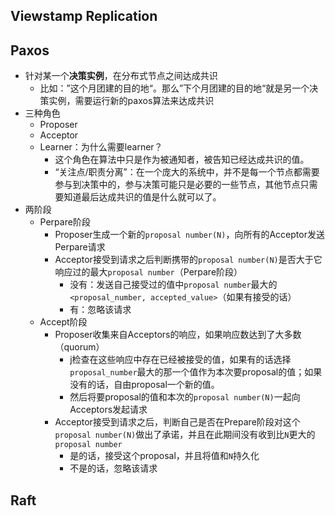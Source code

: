 
## Viewstamp Replication



## Paxos

- 针对某一个**决策实例**，在分布式节点之间达成共识
	- 比如：”这个月团建的目的地“。那么”下个月团建的目的地“就是另一个决策实例，需要运行新的paxos算法来达成共识
- 三种角色
	- Proposer
	- Acceptor
	- Learner：为什么需要learner？
		- 这个角色在算法中只是作为被通知者，被告知已经达成共识的值。
		- “关注点/职责分离”：在一个庞大的系统中，并不是每一个节点都需要参与到决策中的，参与决策可能只是必要的一些节点，其他节点只需要知道最后达成共识的值是什么就可以了。
- 两阶段
	- Perpare阶段
		- Proposer生成一个新的`proposal number(N)`，向所有的Acceptor发送Perpare请求
		- Acceptor接受到请求之后判断携带的`proposal number(N)`是否大于它响应过的最大`proposal number`（Perpare阶段）
			- 没有：发送自己接受过的值中`proposal number`最大的`<proposal_number, accepted_value>`（如果有接受的话）
			- 有：忽略该请求
	- Accept阶段
		- Proposer收集来自Acceptors的响应，如果响应数达到了大多数（quorum）
			- j检查在这些响应中存在已经被接受的值，如果有的话选择`proposal_number`最大的那一个值作为本次要proposal的值；如果没有的话，自由proposal一个新的值。
			- 然后将要proposal的值和本次的`proposal number(N)`一起向Acceptors发起请求
		- Acceptor接受到请求之后，判断自己是否在Prepare阶段对这个`proposal number(N)`做出了承诺，并且在此期间没有收到比`N`更大的`proposal number`
			- 是的话，接受这个proposal，并且将值和`N`持久化
			- 不是的话，忽略该请求


## Raft
